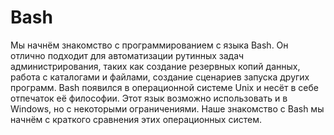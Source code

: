 # Bash

Мы начнём знакомство с программированием с языка Bash. Он отлично подходит для автоматизации рутинных задач администрирования, таких как создание резервных копий данных, работа с каталогами и файлами, создание сценариев запуска других программ. Bash появился в операционной системе Unix и несёт в себе отпечаток её философии. Этот язык возможно использовать и в Windows, но с некоторыми ограничениями. Наше знакомство с Bash мы начнём с краткого сравнения этих операционных систем.